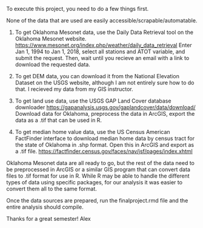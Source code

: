 To execute this project, you need to do a few things first. 

None of the data that are used are easily accessible/scrapable/automatable. 

1) To get Oklahoma Mesonet data, use the Daily Data Retrieval tool on the Oklahoma Mesonet website. 
https://www.mesonet.org/index.php/weather/daily_data_retrieval
Enter Jan 1, 1994 to Jan 1, 2018, select all stations and ATOT variable, and submit the request. 
Then, wait until you recieve an email with a link to download the requested data. 

2) To get DEM data, you can download it from the National Elevation Dataset on the USGS website, although 
I am not entirely sure how to do that. I recieved my data from my GIS instructor. 

3) To get land use data, use the USGS GAP Land Cover database downloader
https://gapanalysis.usgs.gov/gaplandcover/data/download/
Download data for Oklahoma, preprocess the data in ArcGIS, export the data as a .tif that can be used in R. 

4) To get median home value data, use the US Census American FactFinder interface to download 
median home data by census tract for the state of Oklahoma in .shp format. Open this in ArcGIS and export as a .tif file. 
https://factfinder.census.gov/faces/nav/jsf/pages/index.xhtml


Oklahoma Mesonet data are all ready to go, but the rest of the data need to be preprocessed in 
ArcGIS or a similar GIS program that can convert data files to .tif format for use in R. 
While R may be able to handle the different types of data using specific packages, for our 
analysis it was easier to convert them all to the same format. 

Once the data sources are prepared, run the finalproject.rmd file and the entire analysis should compile. 

Thanks for a great semester!
Alex




